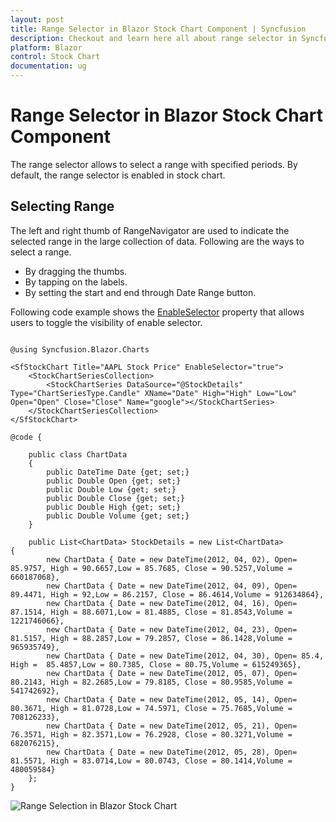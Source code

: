 ```yaml
---
layout: post
title: Range Selector in Blazor Stock Chart Component | Syncfusion
description: Checkout and learn here all about range selector in Syncfusion Blazor Stock Chart component and more.
platform: Blazor
control: Stock Chart 
documentation: ug
---
```


<!-- markdownlint-disable MD036 -->

# Range Selector in Blazor Stock Chart Component

The range selector allows to select a range with specified periods. By default, the range selector is enabled in stock chart.

## Selecting Range

The left and right thumb of RangeNavigator are used to indicate the selected range in the large collection of data. Following are the ways to select a range.

* By dragging the thumbs.
* By tapping on the labels.
* By setting the start and end through Date Range button.

Following code example shows the [EnableSelector](https://help.syncfusion.com/cr/blazor/Syncfusion.Blazor.Charts.SfStockChart.html#Syncfusion_Blazor_Charts_SfStockChart_EnableSelector) property that allows users to toggle the visibility of enable selector.

```cshtml

@using Syncfusion.Blazor.Charts

<SfStockChart Title="AAPL Stock Price" EnableSelector="true">
    <StockChartSeriesCollection>
        <StockChartSeries DataSource="@StockDetails" Type="ChartSeriesType.Candle" XName="Date" High="High" Low="Low" Open="Open" Close="Close" Name="google"></StockChartSeries>
    </StockChartSeriesCollection>
</SfStockChart>

@code {

    public class ChartData
    {
        public DateTime Date {get; set;}
        public Double Open {get; set;}
        public Double Low {get; set;}
        public Double Close {get; set;}
        public Double High {get; set;}
        public Double Volume {get; set;}
    }

    public List<ChartData> StockDetails = new List<ChartData>
{
        new ChartData { Date = new DateTime(2012, 04, 02), Open= 85.9757, High = 90.6657,Low = 85.7685, Close = 90.5257,Volume = 660187068},
        new ChartData { Date = new DateTime(2012, 04, 09), Open= 89.4471, High = 92,Low = 86.2157, Close = 86.4614,Volume = 912634864},
        new ChartData { Date = new DateTime(2012, 04, 16), Open= 87.1514, High = 88.6071,Low = 81.4885, Close = 81.8543,Volume = 1221746066},
        new ChartData { Date = new DateTime(2012, 04, 23), Open= 81.5157, High = 88.2857,Low = 79.2857, Close = 86.1428,Volume = 965935749},
        new ChartData { Date = new DateTime(2012, 04, 30), Open= 85.4, High =  85.4857,Low = 80.7385, Close = 80.75,Volume = 615249365},
        new ChartData { Date = new DateTime(2012, 05, 07), Open= 80.2143, High = 82.2685,Low = 79.8185, Close = 80.9585,Volume = 541742692},
        new ChartData { Date = new DateTime(2012, 05, 14), Open= 80.3671, High = 81.0728,Low = 74.5971, Close = 75.7685,Volume = 708126233},
        new ChartData { Date = new DateTime(2012, 05, 21), Open= 76.3571, High = 82.3571,Low = 76.2928, Close = 80.3271,Volume = 682076215},
        new ChartData { Date = new DateTime(2012, 05, 28), Open= 81.5571, High = 83.0714,Low = 80.0743, Close = 80.1414,Volume = 480059584}
    };
}

```

![Range Selection in Blazor Stock Chart](images/common/blazor-stock-chart-range-selection.png)